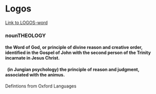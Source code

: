 # Logos
[Link to LOGOS-word](http://http://logosword.herokuapp.com/) </br>

### nounTHEOLOGY </br>
#### the Word of God, or principle of divine reason and creative order, identified in the Gospel of John with the second person of the Trinity incarnate in Jesus Christ. </br>
#### &nbsp; (in Jungian psychology) the principle of reason and judgment, associated with the animus. </br>
Defintions from Oxford Languages
